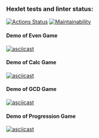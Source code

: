 ### Hexlet tests and linter status:
[![Actions Status](https://github.com/Adelkin/java-project-61/actions/workflows/hexlet-check.yml/badge.svg)](https://github.com/Adelkin/java-project-61/actions)
[![Maintainability](https://api.codeclimate.com/v1/badges/b2f456f3a8bf1ba020a4/maintainability)](https://codeclimate.com/github/Adelkin/java-project-61/maintainability)

#### Demo of Even Game
[![asciicast](https://asciinema.org/a/0lKYgieIiKM2uzSFr3ozNAHai.svg)](https://asciinema.org/a/0lKYgieIiKM2uzSFr3ozNAHai)
#### Demo of Calc Game
[![asciicast](https://asciinema.org/a/sbLH9qAFRj6llwBBdar35LKQ5.svg)](https://asciinema.org/a/sbLH9qAFRj6llwBBdar35LKQ5)
#### Demo of GCD Game
[![asciicast](https://asciinema.org/a/pbskxGBye0GOXhIQd3NATzUhF.svg)](https://asciinema.org/a/pbskxGBye0GOXhIQd3NATzUhF)
#### Demo of Progression Game
[![asciicast](https://asciinema.org/a/SP30PGQZhlTZFjHSOxxXQkOo4.svg)](https://asciinema.org/a/SP30PGQZhlTZFjHSOxxXQkOo4)

